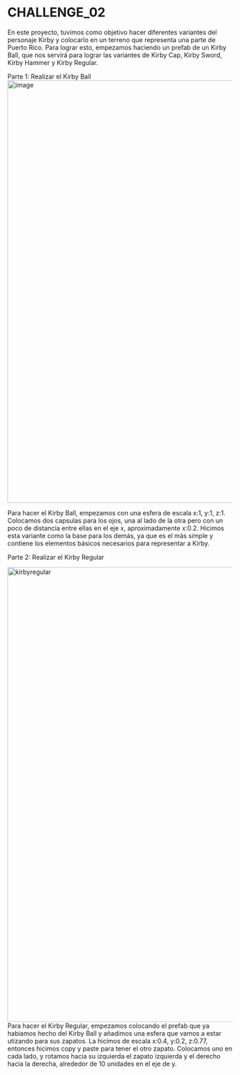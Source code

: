 # CHALLENGE_02

En este proyecto, tuvimos como objetivo hacer diferentes variantes del personaje Kirby y colocarlo en un terreno que representa una parte de Puerto Rico. Para lograr esto,
empezamos haciendo un prefab de un Kirby Ball, que nos servirá para lograr las variantes de Kirby Cap, Kirby Sword, Kirby Hammer y Kirby Regular.


Parte 1: Realizar el Kirby Ball
<img width="1906" height="946" alt="image" src="https://github.com/user-attachments/assets/83e2fb57-d0f6-484e-a4fd-a8ce2e9989a1" />

Para hacer el Kirby Ball, empezamos con una esfera de escala x:1, y:1, z:1. Colocamos dos capsulas para los ojos, 
una al lado de la otra pero con un poco de distancia entre ellas en el eje x, aproximadamente x:0.2. Hicimos esta variante 
como la base para los demás, ya que es el más simple y contiene los elementos básicos necesarios para representar a Kirby.

Parte 2: Realizar el Kirby Regular

<img width="1905" height="1018" alt="kirbyregular" src="https://github.com/user-attachments/assets/164f8efb-a106-4854-8732-c7d15a0bb568" />
Para hacer el Kirby Regular, empezamos colocando el prefab que ya habiamos hecho del Kirby Ball y añadimos una esfera que vamos a estar utizando
para sus zapatos. La hicimos de escala x:0.4, y:0.2, z:0.77, entonces hicimos copy y paste para tener el otro zapato. Colocamos uno en cada lado,
y rotamos hacia su izquierda el zapato izquierda y el derecho hacia la derecha, alrededor de 10 unidades en el eje de y.

